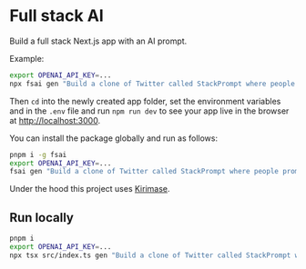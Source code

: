 # Full stack AI

Build a full stack Next.js app with an AI prompt.

Example:

```bash
export OPENAI_API_KEY=...
npx fsai gen "Build a clone of Twitter called StackPrompt where people prompt instead of tweet. Allow users to follow one another and to like prompts. Use GitHub for log in. Charge users a monthly fee for premium functionality."
```

Then `cd` into the newly created app folder, set the environment variables and in the `.env` file and run `npm run dev` to see your app live in the browser at [http://localhost:3000](http://localhost:3000).

You can install the package globally and run as follows:

```bash
pnpm i -g fsai
export OPENAI_API_KEY=...
fsai gen "Build a clone of Twitter called StackPrompt where people prompt instead of tweet. Allow users to follow one another and to like prompts. Use GitHub for log in. Charge users a monthly fee for premium functionality."
```

Under the hood this project uses [Kirimase](https://github.com/nicoalbanese/kirimase).

## Run locally

```bash
pnpm i
export OPENAI_API_KEY=...
npx tsx src/index.ts gen "Build a clone of Twitter called StackPrompt where people prompt instead of tweet. Allow users to follow one another and to like prompts. Use GitHub for log in. Charge users a monthly fee for premium functionality."
```
